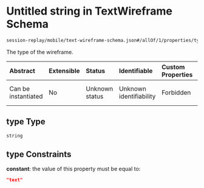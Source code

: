 # Untitled string in TextWireframe Schema

```txt
session-replay/mobile/text-wireframe-schema.json#/allOf/1/properties/type
```

The type of the wireframe.

| Abstract            | Extensible | Status         | Identifiable            | Custom Properties | Additional Properties | Access Restrictions | Defined In                                                                                                     |
| :------------------ | :--------- | :------------- | :---------------------- | :---------------- | :-------------------- | :------------------ | :------------------------------------------------------------------------------------------------------------- |
| Can be instantiated | No         | Unknown status | Unknown identifiability | Forbidden         | Allowed               | Read only           | [text-wireframe-schema.json\*](../out/session-replay/mobile/text-wireframe-schema.json "open original schema") |

## type Type

`string`

## type Constraints

**constant**: the value of this property must be equal to:

```json
"text"
```
